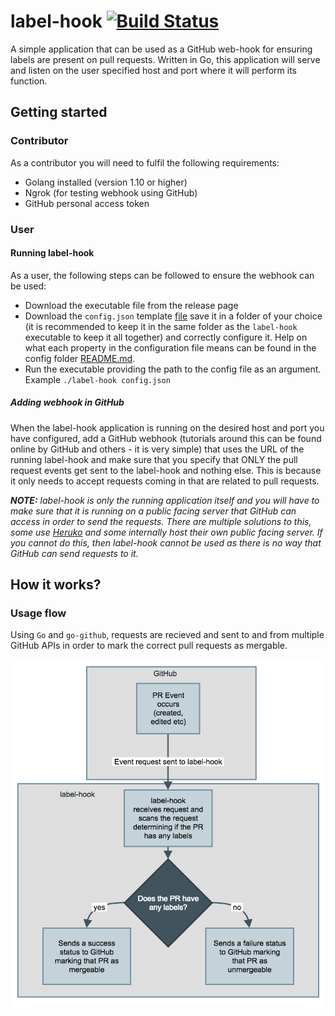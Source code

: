 # label-hook [![Build Status](https://travis-ci.com/ChrisJBurns/label-hook.svg?branch=master)](https://travis-ci.com/ChrisJBurns/label-hook)
A simple application that can be used as a GitHub web-hook for ensuring labels are present on pull requests. Written in Go, this application will serve and listen on the user specified host and port where it will perform its function.

## Getting started
### Contributor
As a contributor you will need to fulfil the following requirements:
- Golang installed (version 1.10 or higher)
- Ngrok (for testing webhook using GitHub)
- GitHub personal access token

### User
#### Running label-hook
As a user, the following steps can be followed to ensure the webhook can be used:
- Download the executable file from the release page
- Download the `config.json` template [file](config/config.json) save it in a folder of your choice (it is recommended to keep it in the same folder as the `label-hook` executable to keep it all together) and correctly configure it. Help on what each property in the configuration file means can be found in the config folder [README.md](config/README.md).
- Run the executable providing the path to the config file as an argument. Example `./label-hook config.json`

##### Adding webhook in GitHub
When the label-hook application is running on the desired host and port you have configured, add a GitHub webhook (tutorials around this can be found online by GitHub and others - it is very simple) that uses the URL of the running label-hook and make sure that you specify that ONLY the pull request events get sent to the label-hook and nothing else. This is because it only needs to accept requests coming in that are related to pull requests.

_**NOTE:** label-hook is only the running application itself and you will have to make sure that it is running on a public facing server that GitHub can access in order to send the requests. There are multiple solutions to this, some use [Heruko](https://www.heroku.com/) and some internally host their own public facing server. If you cannot do this, then label-hook cannot be used as there is no way that GitHub can send requests to it._

## How it works?
### Usage flow
Using `Go` and `go-github`, requests are recieved and sent to and from multiple GitHub APIs in order to mark the correct pull requests as mergable.

<img align="left" src="label-hook-flow-diagram.png"><br clear="left">
